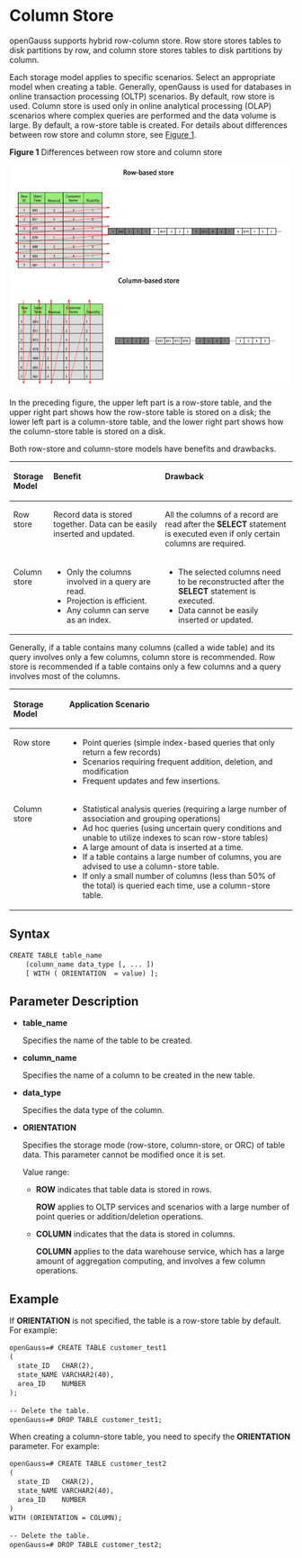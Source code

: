 # Column Store<a name="EN-US_TOPIC_0000001225536027"></a>

openGauss supports hybrid row-column store. Row store stores tables to disk partitions by row, and column store stores tables to disk partitions by column.

Each storage model applies to specific scenarios. Select an appropriate model when creating a table. Generally, openGauss is used for databases in online transaction processing \(OLTP\) scenarios. By default, row store is used. Column store is used only in online analytical processing \(OLAP\) scenarios where complex queries are performed and the data volume is large. By default, a row-store table is created. For details about differences between row store and column store, see  [Figure 1](#en-us_topic_0283136734_en-us_topic_0237120296_fig1417354233018).

**Figure  1**  Differences between row store and column store<a name="en-us_topic_0283136734_en-us_topic_0237120296_fig1417354233018"></a>  


<img src="figures/en-us_image_0000001189073180.png" style="zoom:70%;" />

In the preceding figure, the upper left part is a row-store table, and the upper right part shows how the row-store table is stored on a disk; the lower left part is a column-store table, and the lower right part shows how the column-store table is stored on a disk.

Both row-store and column-store models have benefits and drawbacks.

<a name="en-us_topic_0283136734_en-us_topic_0237120296_table8447131119519"></a>
<table><thead align="left"><tr id="en-us_topic_0283136734_en-us_topic_0237120296_row16451411125113"><th class="cellrowborder" valign="top" width="14.14141414141414%" id="mcps1.1.4.1.1"><p id="en-us_topic_0283136734_en-us_topic_0237120296_p7453131117518"><a name="en-us_topic_0283136734_en-us_topic_0237120296_p7453131117518"></a><a name="en-us_topic_0283136734_en-us_topic_0237120296_p7453131117518"></a><strong id="en-us_topic_0283136734_en-us_topic_0237120296_b2453151113516"><a name="en-us_topic_0283136734_en-us_topic_0237120296_b2453151113516"></a><a name="en-us_topic_0283136734_en-us_topic_0237120296_b2453151113516"></a>Storage Model</strong></p>
</th>
<th class="cellrowborder" valign="top" width="39.39393939393939%" id="mcps1.1.4.1.2"><p id="en-us_topic_0283136734_en-us_topic_0237120296_p199221916145119"><a name="en-us_topic_0283136734_en-us_topic_0237120296_p199221916145119"></a><a name="en-us_topic_0283136734_en-us_topic_0237120296_p199221916145119"></a><strong id="b233145620351"><a name="b233145620351"></a><a name="b233145620351"></a>Benefit</strong></p>
</th>
<th class="cellrowborder" valign="top" width="46.464646464646464%" id="mcps1.1.4.1.3"><p id="en-us_topic_0283136734_en-us_topic_0237120296_p164535117512"><a name="en-us_topic_0283136734_en-us_topic_0237120296_p164535117512"></a><a name="en-us_topic_0283136734_en-us_topic_0237120296_p164535117512"></a><strong id="b101657593359"><a name="b101657593359"></a><a name="b101657593359"></a>Drawback</strong></p>
</th>
</tr>
</thead>
<tbody><tr id="en-us_topic_0283136734_en-us_topic_0237120296_row445671111516"><td class="cellrowborder" valign="top" width="14.14141414141414%" headers="mcps1.1.4.1.1 "><p id="en-us_topic_0283136734_en-us_topic_0237120296_p124571811115110"><a name="en-us_topic_0283136734_en-us_topic_0237120296_p124571811115110"></a><a name="en-us_topic_0283136734_en-us_topic_0237120296_p124571811115110"></a>Row store</p>
</td>
<td class="cellrowborder" valign="top" width="39.39393939393939%" headers="mcps1.1.4.1.2 "><p id="en-us_topic_0283136734_en-us_topic_0237120296_p1654125142613"><a name="en-us_topic_0283136734_en-us_topic_0237120296_p1654125142613"></a><a name="en-us_topic_0283136734_en-us_topic_0237120296_p1654125142613"></a>Record data is stored together. Data can be easily inserted and updated.</p>
</td>
<td class="cellrowborder" valign="top" width="46.464646464646464%" headers="mcps1.1.4.1.3 "><p id="en-us_topic_0283136734_en-us_topic_0237120296_p1727415115212"><a name="en-us_topic_0283136734_en-us_topic_0237120296_p1727415115212"></a><a name="en-us_topic_0283136734_en-us_topic_0237120296_p1727415115212"></a>All the columns of a record are read after the <strong id="b35677378251825"><a name="b35677378251825"></a><a name="b35677378251825"></a>SELECT</strong> statement is executed even if only certain columns are required.</p>
</td>
</tr>
<tr id="en-us_topic_0283136734_en-us_topic_0237120296_row1546241120517"><td class="cellrowborder" valign="top" width="14.14141414141414%" headers="mcps1.1.4.1.1 "><p id="en-us_topic_0283136734_en-us_topic_0237120296_p6462111105112"><a name="en-us_topic_0283136734_en-us_topic_0237120296_p6462111105112"></a><a name="en-us_topic_0283136734_en-us_topic_0237120296_p6462111105112"></a>Column store</p>
</td>
<td class="cellrowborder" valign="top" width="39.39393939393939%" headers="mcps1.1.4.1.2 "><a name="en-us_topic_0283136734_en-us_topic_0237120296_ul1556111817542"></a><a name="en-us_topic_0283136734_en-us_topic_0237120296_ul1556111817542"></a><ul id="en-us_topic_0283136734_en-us_topic_0237120296_ul1556111817542"><li>Only the columns involved in a query are read.</li><li>Projection is efficient.</li><li>Any column can serve as an index.</li></ul>
</td>
<td class="cellrowborder" valign="top" width="46.464646464646464%" headers="mcps1.1.4.1.3 "><a name="en-us_topic_0283136734_en-us_topic_0237120296_ul1796819916297"></a><a name="en-us_topic_0283136734_en-us_topic_0237120296_ul1796819916297"></a><ul id="en-us_topic_0283136734_en-us_topic_0237120296_ul1796819916297"><li>The selected columns need to be reconstructed after the <strong id="b144252121451825"><a name="b144252121451825"></a><a name="b144252121451825"></a>SELECT</strong> statement is executed.</li><li>Data cannot be easily inserted or updated.</li></ul>
</td>
</tr>
</tbody>
</table>

Generally, if a table contains many columns \(called a wide table\) and its query involves only a few columns, column store is recommended. Row store is recommended if a table contains only a few columns and a query involves most of the columns.

<a name="en-us_topic_0283136734_en-us_topic_0237120296_en-us_topic_0097078338_table3891877"></a>
<table><thead align="left"><tr id="en-us_topic_0283136734_en-us_topic_0237120296_en-us_topic_0097078338_row12104456"><th class="cellrowborder" valign="top" width="19.73%" id="mcps1.1.3.1.1"><p id="en-us_topic_0283136734_en-us_topic_0237120296_en-us_topic_0097078338_p40936856"><a name="en-us_topic_0283136734_en-us_topic_0237120296_en-us_topic_0097078338_p40936856"></a><a name="en-us_topic_0283136734_en-us_topic_0237120296_en-us_topic_0097078338_p40936856"></a><strong id="b1164522823710"><a name="b1164522823710"></a><a name="b1164522823710"></a>Storage Model</strong></p>
</th>
<th class="cellrowborder" valign="top" width="80.27%" id="mcps1.1.3.1.2"><p id="en-us_topic_0283136734_en-us_topic_0237120296_en-us_topic_0097078338_p46632853"><a name="en-us_topic_0283136734_en-us_topic_0237120296_en-us_topic_0097078338_p46632853"></a><a name="en-us_topic_0283136734_en-us_topic_0237120296_en-us_topic_0097078338_p46632853"></a><strong id="b15414632173710"><a name="b15414632173710"></a><a name="b15414632173710"></a>Application Scenario</strong></p>
</th>
</tr>
</thead>
<tbody><tr id="en-us_topic_0283136734_en-us_topic_0237120296_en-us_topic_0097078338_row38265132"><td class="cellrowborder" valign="top" width="19.73%" headers="mcps1.1.3.1.1 "><p id="en-us_topic_0283136734_en-us_topic_0237120296_en-us_topic_0097078338_p12468015"><a name="en-us_topic_0283136734_en-us_topic_0237120296_en-us_topic_0097078338_p12468015"></a><a name="en-us_topic_0283136734_en-us_topic_0237120296_en-us_topic_0097078338_p12468015"></a>Row store</p>
</td>
<td class="cellrowborder" valign="top" width="80.27%" headers="mcps1.1.3.1.2 "><a name="en-us_topic_0283136734_en-us_topic_0237120296_en-us_topic_0097078338_ul61112063105242"></a><a name="en-us_topic_0283136734_en-us_topic_0237120296_en-us_topic_0097078338_ul61112063105242"></a><ul id="en-us_topic_0283136734_en-us_topic_0237120296_en-us_topic_0097078338_ul61112063105242"><li>Point queries (simple index-based queries that only return a few records)</li><li>Scenarios requiring frequent addition, deletion, and modification</li><li>Frequent updates and few insertions.</li></ul>
</td>
</tr>
<tr id="en-us_topic_0283136734_en-us_topic_0237120296_en-us_topic_0097078338_row64051613"><td class="cellrowborder" valign="top" width="19.73%" headers="mcps1.1.3.1.1 "><p id="en-us_topic_0283136734_en-us_topic_0237120296_en-us_topic_0097078338_p20798169"><a name="en-us_topic_0283136734_en-us_topic_0237120296_en-us_topic_0097078338_p20798169"></a><a name="en-us_topic_0283136734_en-us_topic_0237120296_en-us_topic_0097078338_p20798169"></a>Column store</p>
</td>
<td class="cellrowborder" valign="top" width="80.27%" headers="mcps1.1.3.1.2 "><a name="en-us_topic_0283136734_en-us_topic_0237120296_en-us_topic_0097078338_ul38359637105253"></a><a name="en-us_topic_0283136734_en-us_topic_0237120296_en-us_topic_0097078338_ul38359637105253"></a><ul id="en-us_topic_0283136734_en-us_topic_0237120296_en-us_topic_0097078338_ul38359637105253"><li>Statistical analysis queries (requiring a large number of association and grouping operations)</li><li>Ad hoc queries (using uncertain query conditions and unable to utilize indexes to scan row-store tables)</li><li>A large amount of data is inserted at a time.</li><li>If a table contains a large number of columns, you are advised to use a column-store table.</li><li>If only a small number of columns (less than 50% of the total) is queried each time, use a column-store table.</li></ul>
</td>
</tr>
</tbody>
</table>

## Syntax<a name="en-us_topic_0283136734_en-us_topic_0237120296_en-us_topic_0066331191_en-us_topic_0059778293_s0420ba4662e14672b8ec55415ddca941"></a>

```
CREATE TABLE table_name 
    (column_name data_type [, ... ])
    [ WITH ( ORIENTATION  = value) ];
```

## Parameter Description<a name="section415419560710"></a>

-   **table\_name**

    Specifies the name of the table to be created.

-   **column\_name**

    Specifies the name of a column to be created in the new table.

-   **data\_type**

    Specifies the data type of the column.

-   **ORIENTATION**

    Specifies the storage mode \(row-store, column-store, or ORC\) of table data. This parameter cannot be modified once it is set.

    Value range:

    -   **ROW**  indicates that table data is stored in rows.

        **ROW**  applies to OLTP services and scenarios with a large number of point queries or addition/deletion operations.

    -   **COLUMN**  indicates that the data is stored in columns.

        **COLUMN**  applies to the data warehouse service, which has a large amount of aggregation computing, and involves a few column operations.



## Example<a name="en-us_topic_0283136734_en-us_topic_0237120296_en-us_topic_0066331191_en-us_topic_0059778293_s05b88010070445598ab2a86454e5d88b"></a>

If  **ORIENTATION**  is not specified, the table is a row-store table by default. For example:

```
openGauss=# CREATE TABLE customer_test1
(
  state_ID   CHAR(2),
  state_NAME VARCHAR2(40),
  area_ID    NUMBER
);

-- Delete the table.
openGauss=# DROP TABLE customer_test1;
```

When creating a column-store table, you need to specify the  **ORIENTATION**  parameter. For example:

```
openGauss=# CREATE TABLE customer_test2
(
  state_ID   CHAR(2),
  state_NAME VARCHAR2(40),
  area_ID    NUMBER
)
WITH (ORIENTATION = COLUMN);

-- Delete the table.
openGauss=# DROP TABLE customer_test2;
```

